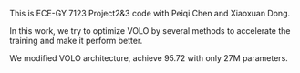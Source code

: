 This is ECE-GY 7123 Project2&3 code with Peiqi Chen and Xiaoxuan Dong.

In this work, we try to optimize VOLO by several methods to accelerate the training and make it perform better.

We modified VOLO architecture, achieve 95.72 with only 27M parameters.
